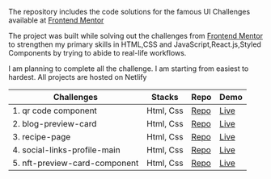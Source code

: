 The repository includes the code solutions for the famous UI Challenges available at  [Frontend Mentor](https://www.frontendmentor.io/challenges)

The project was built while solving out the challenges from [Frontend Mentor](https://www.frontendmentor.io/challenges) to strengthen my primary skills in HTML,CSS and JavaScript,React.js,Styled Components by trying to abide to real-life workflows.


I am planning to complete all the challenge. I am starting from easiest to hardest.
All projects are hosted on Netlify

| Challenges                   | Stacks          | Repo                                                                                          | Demo                                                 |
|----------------------------- |--------------   |--------------------------------------------------------------------------------------------   |---------------------------------------------------   |
| 1. qr code component         |  Html, Css      | [Repo](https://github.com/amankr794/frontend-mentors/tree/QR-Code/qr-code-component-main)     |[Live](https://ak-qr-code-component.netlify.app/)     |
| 2. blog-preview-card         |  Html, Css      | [Repo](./blog-preview-card-main)                                                              |[Live](https://akr-blog-preview-card.netlify.app/)    |
| 3. recipe-page               |  Html, Css      | [Repo](./recipe-page-main)                                                                    |[Live](https://ak-omelette-receipe-page.netlify.app/) |
| 4. social-links-profile-main |  Html, Css      | [Repo](./social-links-profile-main)                                                           |[Live](https://ak-social-links-profile.netlify.app)   |
| 5. nft-preview-card-component |  Html, Css     | [Repo](./nft-preview-card-component-main)                                                    |[Live](https://app.netlify.com/sites/ak-nft-preview-card-component/overview)   |
